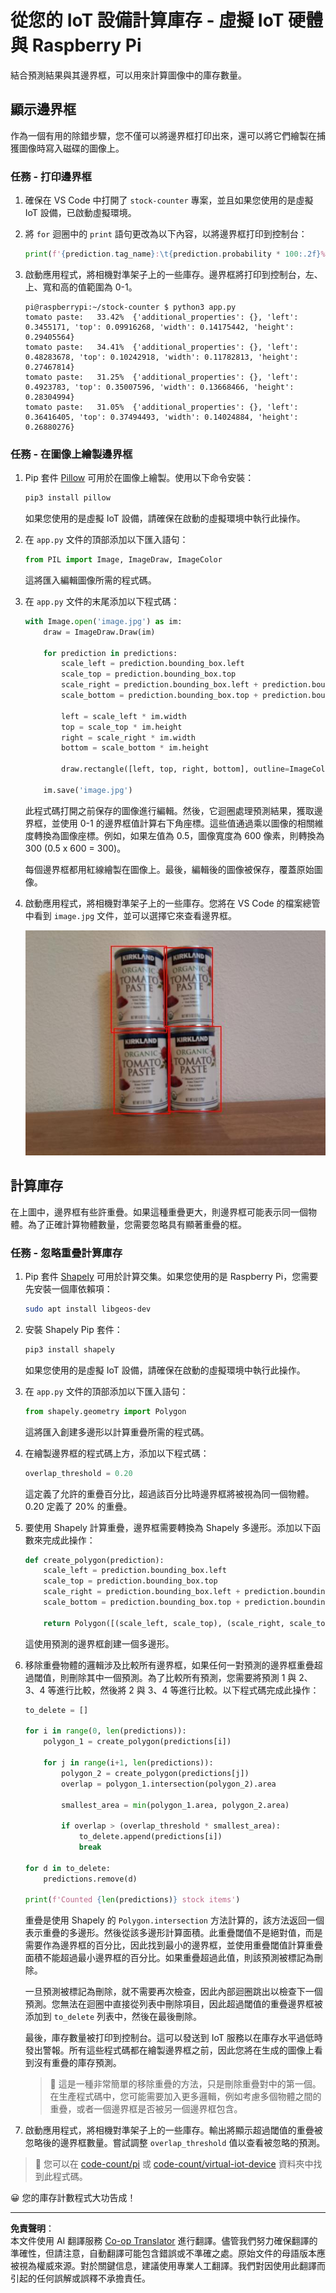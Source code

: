 <!--
CO_OP_TRANSLATOR_METADATA:
{
  "original_hash": "9c4320311c0f2c1884a6a21265d98a51",
  "translation_date": "2025-08-26T21:35:26+00:00",
  "source_file": "5-retail/lessons/2-check-stock-device/single-board-computer-count-stock.md",
  "language_code": "mo"
}
-->
# 從您的 IoT 設備計算庫存 - 虛擬 IoT 硬體與 Raspberry Pi

結合預測結果與其邊界框，可以用來計算圖像中的庫存數量。

## 顯示邊界框

作為一個有用的除錯步驟，您不僅可以將邊界框打印出來，還可以將它們繪製在捕獲圖像時寫入磁碟的圖像上。

### 任務 - 打印邊界框

1. 確保在 VS Code 中打開了 `stock-counter` 專案，並且如果您使用的是虛擬 IoT 設備，已啟動虛擬環境。

1. 將 `for` 迴圈中的 `print` 語句更改為以下內容，以將邊界框打印到控制台：

    ```python
    print(f'{prediction.tag_name}:\t{prediction.probability * 100:.2f}%\t{prediction.bounding_box}')
    ```

1. 啟動應用程式，將相機對準架子上的一些庫存。邊界框將打印到控制台，左、上、寬和高的值範圍為 0-1。

    ```output
    pi@raspberrypi:~/stock-counter $ python3 app.py 
    tomato paste:   33.42%  {'additional_properties': {}, 'left': 0.3455171, 'top': 0.09916268, 'width': 0.14175442, 'height': 0.29405564}
    tomato paste:   34.41%  {'additional_properties': {}, 'left': 0.48283678, 'top': 0.10242918, 'width': 0.11782813, 'height': 0.27467814}
    tomato paste:   31.25%  {'additional_properties': {}, 'left': 0.4923783, 'top': 0.35007596, 'width': 0.13668466, 'height': 0.28304994}
    tomato paste:   31.05%  {'additional_properties': {}, 'left': 0.36416405, 'top': 0.37494493, 'width': 0.14024884, 'height': 0.26880276}
    ```

### 任務 - 在圖像上繪製邊界框

1. Pip 套件 [Pillow](https://pypi.org/project/Pillow/) 可用於在圖像上繪製。使用以下命令安裝：

    ```sh
    pip3 install pillow
    ```

    如果您使用的是虛擬 IoT 設備，請確保在啟動的虛擬環境中執行此操作。

1. 在 `app.py` 文件的頂部添加以下匯入語句：

    ```python
    from PIL import Image, ImageDraw, ImageColor
    ```

    這將匯入編輯圖像所需的程式碼。

1. 在 `app.py` 文件的末尾添加以下程式碼：

    ```python
    with Image.open('image.jpg') as im:
        draw = ImageDraw.Draw(im)
    
        for prediction in predictions:
            scale_left = prediction.bounding_box.left
            scale_top = prediction.bounding_box.top
            scale_right = prediction.bounding_box.left + prediction.bounding_box.width
            scale_bottom = prediction.bounding_box.top + prediction.bounding_box.height
            
            left = scale_left * im.width
            top = scale_top * im.height
            right = scale_right * im.width
            bottom = scale_bottom * im.height
    
            draw.rectangle([left, top, right, bottom], outline=ImageColor.getrgb('red'), width=2)
    
        im.save('image.jpg')
    ```

    此程式碼打開之前保存的圖像進行編輯。然後，它迴圈處理預測結果，獲取邊界框，並使用 0-1 的邊界框值計算右下角座標。這些值通過乘以圖像的相關維度轉換為圖像座標。例如，如果左值為 0.5，圖像寬度為 600 像素，則轉換為 300 (0.5 x 600 = 300)。

    每個邊界框都用紅線繪製在圖像上。最後，編輯後的圖像被保存，覆蓋原始圖像。

1. 啟動應用程式，將相機對準架子上的一些庫存。您將在 VS Code 的檔案總管中看到 `image.jpg` 文件，並可以選擇它來查看邊界框。

    ![4 罐番茄醬，每罐周圍都有邊界框](../../../../../translated_images/rpi-stock-with-bounding-boxes.b5540e2ecb7cd49f1271828d3be412671d950e87625c5597ea97c90f11e01097.mo.jpg)

## 計算庫存

在上圖中，邊界框有些許重疊。如果這種重疊更大，則邊界框可能表示同一個物體。為了正確計算物體數量，您需要忽略具有顯著重疊的框。

### 任務 - 忽略重疊計算庫存

1. Pip 套件 [Shapely](https://pypi.org/project/Shapely/) 可用於計算交集。如果您使用的是 Raspberry Pi，您需要先安裝一個庫依賴項：

    ```sh
    sudo apt install libgeos-dev
    ```

1. 安裝 Shapely Pip 套件：

    ```sh
    pip3 install shapely
    ```

    如果您使用的是虛擬 IoT 設備，請確保在啟動的虛擬環境中執行此操作。

1. 在 `app.py` 文件的頂部添加以下匯入語句：

    ```python
    from shapely.geometry import Polygon
    ```

    這將匯入創建多邊形以計算重疊所需的程式碼。

1. 在繪製邊界框的程式碼上方，添加以下程式碼：

    ```python
    overlap_threshold = 0.20
    ```

    這定義了允許的重疊百分比，超過該百分比時邊界框將被視為同一個物體。0.20 定義了 20% 的重疊。

1. 要使用 Shapely 計算重疊，邊界框需要轉換為 Shapely 多邊形。添加以下函數來完成此操作：

    ```python
    def create_polygon(prediction):
        scale_left = prediction.bounding_box.left
        scale_top = prediction.bounding_box.top
        scale_right = prediction.bounding_box.left + prediction.bounding_box.width
        scale_bottom = prediction.bounding_box.top + prediction.bounding_box.height
    
        return Polygon([(scale_left, scale_top), (scale_right, scale_top), (scale_right, scale_bottom), (scale_left, scale_bottom)])
    ```

    這使用預測的邊界框創建一個多邊形。

1. 移除重疊物體的邏輯涉及比較所有邊界框，如果任何一對預測的邊界框重疊超過閾值，則刪除其中一個預測。為了比較所有預測，您需要將預測 1 與 2、3、4 等進行比較，然後將 2 與 3、4 等進行比較。以下程式碼完成此操作：

    ```python
    to_delete = []

    for i in range(0, len(predictions)):
        polygon_1 = create_polygon(predictions[i])
    
        for j in range(i+1, len(predictions)):
            polygon_2 = create_polygon(predictions[j])
            overlap = polygon_1.intersection(polygon_2).area

            smallest_area = min(polygon_1.area, polygon_2.area)
    
            if overlap > (overlap_threshold * smallest_area):
                to_delete.append(predictions[i])
                break
    
    for d in to_delete:
        predictions.remove(d)

    print(f'Counted {len(predictions)} stock items')
    ```

    重疊是使用 Shapely 的 `Polygon.intersection` 方法計算的，該方法返回一個表示重疊的多邊形。然後從該多邊形計算面積。此重疊閾值不是絕對值，而是需要作為邊界框的百分比，因此找到最小的邊界框，並使用重疊閾值計算重疊面積不能超過最小邊界框的百分比。如果重疊超過此值，則該預測被標記為刪除。

    一旦預測被標記為刪除，就不需要再次檢查，因此內部迴圈跳出以檢查下一個預測。您無法在迴圈中直接從列表中刪除項目，因此超過閾值的重疊邊界框被添加到 `to_delete` 列表中，然後在最後刪除。

    最後，庫存數量被打印到控制台。這可以發送到 IoT 服務以在庫存水平過低時發出警報。所有這些程式碼都在繪製邊界框之前，因此您將在生成的圖像上看到沒有重疊的庫存預測。

    > 💁 這是一種非常簡單的移除重疊的方法，只是刪除重疊對中的第一個。在生產程式碼中，您可能需要加入更多邏輯，例如考慮多個物體之間的重疊，或者一個邊界框是否被另一個邊界框包含。

1. 啟動應用程式，將相機對準架子上的一些庫存。輸出將顯示超過閾值的重疊被忽略後的邊界框數量。嘗試調整 `overlap_threshold` 值以查看被忽略的預測。

> 💁 您可以在 [code-count/pi](../../../../../5-retail/lessons/2-check-stock-device/code-count/pi) 或 [code-count/virtual-iot-device](../../../../../5-retail/lessons/2-check-stock-device/code-count/virtual-iot-device) 資料夾中找到此程式碼。

😀 您的庫存計數程式大功告成！

---

**免責聲明**：  
本文件使用 AI 翻譯服務 [Co-op Translator](https://github.com/Azure/co-op-translator) 進行翻譯。儘管我們努力確保翻譯的準確性，但請注意，自動翻譯可能包含錯誤或不準確之處。原始文件的母語版本應被視為權威來源。對於關鍵信息，建議使用專業人工翻譯。我們對因使用此翻譯而引起的任何誤解或誤釋不承擔責任。